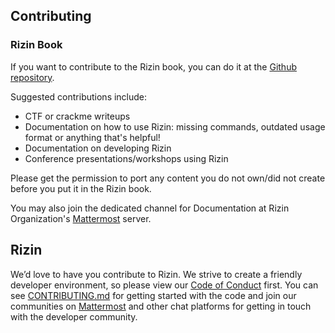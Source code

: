 ## Contributing

### Rizin Book

If you want to contribute to the Rizin book, you can do it at the [Github repository](https://github.com/rizinorg/book).

Suggested contributions include:
* CTF or crackme writeups
* Documentation on how to use Rizin: missing commands, outdated usage format or anything that's helpful!
* Documentation on developing Rizin
* Conference presentations/workshops using Rizin

Please get the permission to port any content you do not own/did not create before you put it in the Rizin book.

You may also join the dedicated channel for Documentation at Rizin Organization's [Mattermost](https://im.rizin.re/) server.

## Rizin

We’d love to have you contribute to Rizin. We strive to create a friendly developer environment,
so please view our [Code of Conduct](https://rizin.re/code-of-conduct) first. You can 
see [CONTRIBUTING.md](https://github.com/rizinorg/rizin/blob/dev/CONTRIBUTING.md) for 
getting started with the code and join our communities on [Mattermost](https://im.rizin.re)
and other chat platforms for getting in touch with the developer community.